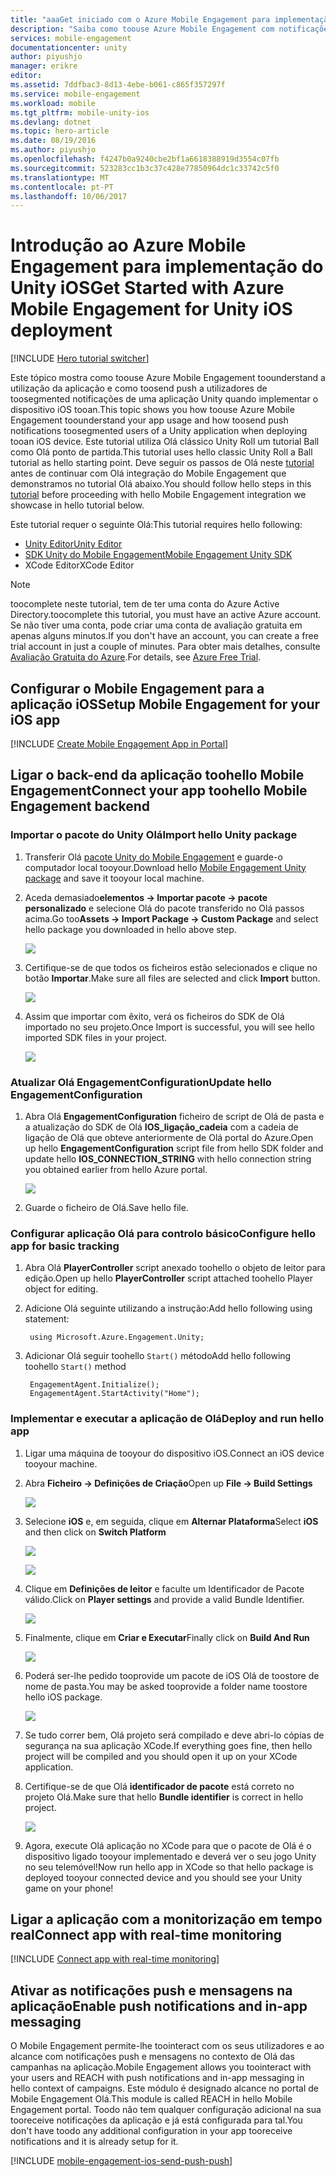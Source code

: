 ```yaml
---
title: "aaaGet iniciado com o Azure Mobile Engagement para implementação do Unity iOS"
description: "Saiba como toouse Azure Mobile Engagement com notificações Push e de análise para aplicações Unity tooiOS dispositivos."
services: mobile-engagement
documentationcenter: unity
author: piyushjo
manager: erikre
editor: 
ms.assetid: 7ddfbac3-8d13-4ebe-b061-c865f357297f
ms.service: mobile-engagement
ms.workload: mobile
ms.tgt_pltfrm: mobile-unity-ios
ms.devlang: dotnet
ms.topic: hero-article
ms.date: 08/19/2016
ms.author: piyushjo
ms.openlocfilehash: f4247b0a9240cbe2bf1a6618388919d3554c07fb
ms.sourcegitcommit: 523283cc1b3c37c428e77850964dc1c33742c5f0
ms.translationtype: MT
ms.contentlocale: pt-PT
ms.lasthandoff: 10/06/2017
---
```

# <a name="get-started-with-azure-mobile-engagement-for-unity-ios-deployment"></a><span data-ttu-id="08fe2-103">Introdução ao Azure Mobile Engagement para implementação do Unity iOS</span><span class="sxs-lookup"><span data-stu-id="08fe2-103">Get Started with Azure Mobile Engagement for Unity iOS deployment</span></span>
[!INCLUDE [Hero tutorial switcher](../../includes/mobile-engagement-hero-tutorial-switcher.md)]

<span data-ttu-id="08fe2-104">Este tópico mostra como toouse Azure Mobile Engagement toounderstand a utilização da aplicação e como toosend push a utilizadores de toosegmented notificações de uma aplicação Unity quando implementar o dispositivo iOS tooan.</span><span class="sxs-lookup"><span data-stu-id="08fe2-104">This topic shows you how toouse Azure Mobile Engagement toounderstand your app usage and how toosend push notifications toosegmented users of a Unity application when deploying tooan iOS device.</span></span>
<span data-ttu-id="08fe2-105">Este tutorial utiliza Olá clássico Unity Roll um tutorial Ball como Olá ponto de partida.</span><span class="sxs-lookup"><span data-stu-id="08fe2-105">This tutorial uses hello classic Unity Roll a Ball tutorial as hello starting point.</span></span> <span data-ttu-id="08fe2-106">Deve seguir os passos de Olá neste [tutorial](mobile-engagement-unity-roll-a-ball.md) antes de continuar com Olá integração do Mobile Engagement que demonstramos no tutorial Olá abaixo.</span><span class="sxs-lookup"><span data-stu-id="08fe2-106">You should follow hello steps in this [tutorial](mobile-engagement-unity-roll-a-ball.md) before proceeding with hello Mobile Engagement integration we showcase in hello tutorial below.</span></span> 

<span data-ttu-id="08fe2-107">Este tutorial requer o seguinte Olá:</span><span class="sxs-lookup"><span data-stu-id="08fe2-107">This tutorial requires hello following:</span></span>

* [<span data-ttu-id="08fe2-108">Unity Editor</span><span class="sxs-lookup"><span data-stu-id="08fe2-108">Unity Editor</span></span>](http://unity3d.com/get-unity)
* [<span data-ttu-id="08fe2-109">SDK Unity do Mobile Engagement</span><span class="sxs-lookup"><span data-stu-id="08fe2-109">Mobile Engagement Unity SDK</span></span>](https://aka.ms/azmeunitysdk)
* <span data-ttu-id="08fe2-110">XCode Editor</span><span class="sxs-lookup"><span data-stu-id="08fe2-110">XCode Editor</span></span>

> [!NOTE]
> <span data-ttu-id="08fe2-111">toocomplete neste tutorial, tem de ter uma conta do Azure Active Directory.</span><span class="sxs-lookup"><span data-stu-id="08fe2-111">toocomplete this tutorial, you must have an active Azure account.</span></span> <span data-ttu-id="08fe2-112">Se não tiver uma conta, pode criar uma conta de avaliação gratuita em apenas alguns minutos.</span><span class="sxs-lookup"><span data-stu-id="08fe2-112">If you don't have an account, you can create a free trial account in just a couple of minutes.</span></span> <span data-ttu-id="08fe2-113">Para obter mais detalhes, consulte [Avaliação Gratuita do Azure](https://azure.microsoft.com/pricing/free-trial/?WT.mc_id=A0E0E5C02&amp;returnurl=http%3A%2F%2Fazure.microsoft.com%2Fen-us%2Fdocumentation%2Farticles%2Fmobile-engagement-unity-ios-get-started).</span><span class="sxs-lookup"><span data-stu-id="08fe2-113">For details, see [Azure Free Trial](https://azure.microsoft.com/pricing/free-trial/?WT.mc_id=A0E0E5C02&amp;returnurl=http%3A%2F%2Fazure.microsoft.com%2Fen-us%2Fdocumentation%2Farticles%2Fmobile-engagement-unity-ios-get-started).</span></span>
> 
> 

## <span data-ttu-id="08fe2-114"><a id="setup-azme"></a>Configurar o Mobile Engagement para a aplicação iOS</span><span class="sxs-lookup"><span data-stu-id="08fe2-114"><a id="setup-azme"></a>Setup Mobile Engagement for your iOS app</span></span>
[!INCLUDE [Create Mobile Engagement App in Portal](../../includes/mobile-engagement-create-app-in-portal-new.md)]

## <span data-ttu-id="08fe2-115"><a id="connecting-app"></a>Ligar o back-end da aplicação toohello Mobile Engagement</span><span class="sxs-lookup"><span data-stu-id="08fe2-115"><a id="connecting-app"></a>Connect your app toohello Mobile Engagement backend</span></span>
### <a name="import-hello-unity-package"></a><span data-ttu-id="08fe2-116">Importar o pacote do Unity Olá</span><span class="sxs-lookup"><span data-stu-id="08fe2-116">Import hello Unity package</span></span>
1. <span data-ttu-id="08fe2-117">Transferir Olá [pacote Unity do Mobile Engagement](https://aka.ms/azmeunitysdk) e guarde-o computador local tooyour.</span><span class="sxs-lookup"><span data-stu-id="08fe2-117">Download hello [Mobile Engagement Unity package](https://aka.ms/azmeunitysdk) and save it tooyour local machine.</span></span> 
2. <span data-ttu-id="08fe2-118">Aceda demasiado**elementos -> Importar pacote -> pacote personalizado** e selecione Olá do pacote transferido no Olá passos acima.</span><span class="sxs-lookup"><span data-stu-id="08fe2-118">Go too**Assets -> Import Package -> Custom Package** and select hello package you downloaded in hello above step.</span></span> 
   
    ![][70] 
3. <span data-ttu-id="08fe2-119">Certifique-se de que todos os ficheiros estão selecionados e clique no botão **Importar**.</span><span class="sxs-lookup"><span data-stu-id="08fe2-119">Make sure all files are selected and click **Import** button.</span></span> 
   
    ![][71] 
4. <span data-ttu-id="08fe2-120">Assim que importar com êxito, verá os ficheiros do SDK de Olá importado no seu projeto.</span><span class="sxs-lookup"><span data-stu-id="08fe2-120">Once Import is successful, you will see hello imported SDK files in your project.</span></span>  
   
    ![][72] 

### <a name="update-hello-engagementconfiguration"></a><span data-ttu-id="08fe2-121">Atualizar Olá EngagementConfiguration</span><span class="sxs-lookup"><span data-stu-id="08fe2-121">Update hello EngagementConfiguration</span></span>
1. <span data-ttu-id="08fe2-122">Abra Olá **EngagementConfiguration** ficheiro de script de Olá de pasta e a atualização do SDK de Olá **IOS\_ligação\_cadeia** com a cadeia de ligação de Olá que obteve anteriormente de Olá portal do Azure.</span><span class="sxs-lookup"><span data-stu-id="08fe2-122">Open up hello **EngagementConfiguration** script file from hello SDK folder and update hello **IOS\_CONNECTION\_STRING** with hello connection string you obtained earlier from hello Azure portal.</span></span>  
   
    ![][73]
2. <span data-ttu-id="08fe2-123">Guarde o ficheiro de Olá.</span><span class="sxs-lookup"><span data-stu-id="08fe2-123">Save hello file.</span></span> 

### <a name="configure-hello-app-for-basic-tracking"></a><span data-ttu-id="08fe2-124">Configurar aplicação Olá para controlo básico</span><span class="sxs-lookup"><span data-stu-id="08fe2-124">Configure hello app for basic tracking</span></span>
1. <span data-ttu-id="08fe2-125">Abra Olá **PlayerController** script anexado toohello o objeto de leitor para edição.</span><span class="sxs-lookup"><span data-stu-id="08fe2-125">Open up hello **PlayerController** script attached toohello Player object for editing.</span></span> 
2. <span data-ttu-id="08fe2-126">Adicione Olá seguinte utilizando a instrução:</span><span class="sxs-lookup"><span data-stu-id="08fe2-126">Add hello following using statement:</span></span>
   
        using Microsoft.Azure.Engagement.Unity;
3. <span data-ttu-id="08fe2-127">Adicionar Olá seguir toohello `Start()` método</span><span class="sxs-lookup"><span data-stu-id="08fe2-127">Add hello following toohello `Start()` method</span></span>
   
        EngagementAgent.Initialize();
        EngagementAgent.StartActivity("Home");

### <a name="deploy-and-run-hello-app"></a><span data-ttu-id="08fe2-128">Implementar e executar a aplicação de Olá</span><span class="sxs-lookup"><span data-stu-id="08fe2-128">Deploy and run hello app</span></span>
1. <span data-ttu-id="08fe2-129">Ligar uma máquina de tooyour do dispositivo iOS.</span><span class="sxs-lookup"><span data-stu-id="08fe2-129">Connect an iOS device tooyour machine.</span></span> 
2. <span data-ttu-id="08fe2-130">Abra **Ficheiro -> Definições de Criação**</span><span class="sxs-lookup"><span data-stu-id="08fe2-130">Open up **File -> Build Settings**</span></span> 
   
    ![][40]
3. <span data-ttu-id="08fe2-131">Selecione **iOS** e, em seguida, clique em **Alternar Plataforma**</span><span class="sxs-lookup"><span data-stu-id="08fe2-131">Select **iOS** and then click on **Switch Platform**</span></span>
   
    ![][41]
   
    ![][42]
4. <span data-ttu-id="08fe2-132">Clique em **Definições de leitor** e faculte um Identificador de Pacote válido.</span><span class="sxs-lookup"><span data-stu-id="08fe2-132">Click on **Player settings** and provide a valid Bundle Identifier.</span></span> 
   
    ![][53]
5. <span data-ttu-id="08fe2-133">Finalmente, clique em **Criar e Executar**</span><span class="sxs-lookup"><span data-stu-id="08fe2-133">Finally click on **Build And Run**</span></span>
   
    ![][54]
6. <span data-ttu-id="08fe2-134">Poderá ser-lhe pedido tooprovide um pacote de iOS Olá de toostore de nome de pasta.</span><span class="sxs-lookup"><span data-stu-id="08fe2-134">You may be asked tooprovide a folder name toostore hello iOS package.</span></span> 
   
    ![][43]
7. <span data-ttu-id="08fe2-135">Se tudo correr bem, Olá projeto será compilado e deve abri-lo cópias de segurança na sua aplicação XCode.</span><span class="sxs-lookup"><span data-stu-id="08fe2-135">If everything goes fine, then hello project will be compiled and you should open it up on your XCode application.</span></span> 
8. <span data-ttu-id="08fe2-136">Certifique-se de que Olá **identificador de pacote** está correto no projeto Olá.</span><span class="sxs-lookup"><span data-stu-id="08fe2-136">Make sure that hello **Bundle identifier** is correct in hello project.</span></span>  
   
    ![][75]
9. <span data-ttu-id="08fe2-137">Agora, execute Olá aplicação no XCode para que o pacote de Olá é o dispositivo ligado tooyour implementado e deverá ver o seu jogo Unity no seu telemóvel!</span><span class="sxs-lookup"><span data-stu-id="08fe2-137">Now run hello app in XCode so that hello package is deployed tooyour connected device and you should see your Unity game on your phone!</span></span> 

## <span data-ttu-id="08fe2-138"><a id="monitor"></a>Ligar a aplicação com a monitorização em tempo real</span><span class="sxs-lookup"><span data-stu-id="08fe2-138"><a id="monitor"></a>Connect app with real-time monitoring</span></span>
[!INCLUDE [Connect app with real-time monitoring](../../includes/mobile-engagement-connect-app-with-monitor.md)]

## <span data-ttu-id="08fe2-139"><a id="integrate-push"></a>Ativar as notificações push e mensagens na aplicação</span><span class="sxs-lookup"><span data-stu-id="08fe2-139"><a id="integrate-push"></a>Enable push notifications and in-app messaging</span></span>
<span data-ttu-id="08fe2-140">O Mobile Engagement permite-lhe toointeract com os seus utilizadores e ao alcance com notificações push e mensagens no contexto de Olá das campanhas na aplicação.</span><span class="sxs-lookup"><span data-stu-id="08fe2-140">Mobile Engagement allows you toointeract with your users and REACH with push notifications and in-app messaging in hello context of campaigns.</span></span> <span data-ttu-id="08fe2-141">Este módulo é designado alcance no portal de Mobile Engagement Olá.</span><span class="sxs-lookup"><span data-stu-id="08fe2-141">This module is called REACH in hello Mobile Engagement portal.</span></span>
<span data-ttu-id="08fe2-142">Toodo não tem qualquer configuração adicional na sua tooreceive notificações da aplicação e já está configurada para tal.</span><span class="sxs-lookup"><span data-stu-id="08fe2-142">You don't have toodo any additional configuration in your app tooreceive notifications and it is already setup for it.</span></span>

[!INCLUDE [mobile-engagement-ios-send-push-push](../../includes/mobile-engagement-ios-send-push.md)]

<!-- Images. -->
[40]: ./media/mobile-engagement-unity-ios-get-started/40.png
[41]: ./media/mobile-engagement-unity-ios-get-started/41.png
[42]: ./media/mobile-engagement-unity-ios-get-started/42.png
[43]: ./media/mobile-engagement-unity-ios-get-started/43.png
[53]: ./media/mobile-engagement-unity-ios-get-started/53.png
[54]: ./media/mobile-engagement-unity-ios-get-started/54.png
[70]: ./media/mobile-engagement-unity-ios-get-started/70.png
[71]: ./media/mobile-engagement-unity-ios-get-started/71.png
[72]: ./media/mobile-engagement-unity-ios-get-started/72.png
[73]: ./media/mobile-engagement-unity-ios-get-started/73.png
[74]: ./media/mobile-engagement-unity-ios-get-started/74.png
[75]: ./media/mobile-engagement-unity-ios-get-started/75.png
